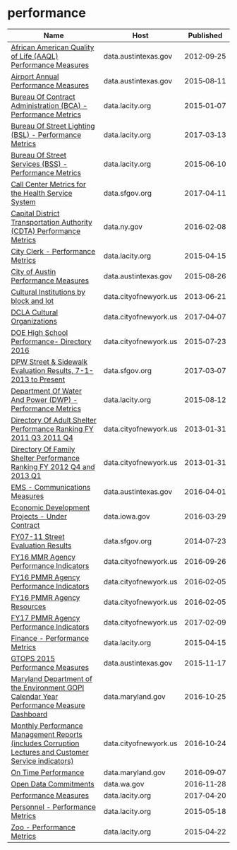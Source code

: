 # performance

Name | Host | Published
---- | ---- | ---------
[African American Quality of Life (AAQL) Performance Measures](../datasets/7j64-2qf8.md) | data.austintexas.gov | 2012&#x2011;09&#x2011;25
[Airport Annual Performance Measures](../datasets/x4vz-3xdy.md) | data.austintexas.gov | 2015&#x2011;08&#x2011;11
[Bureau Of Contract Administration (BCA) - Performance Metrics](../datasets/xr6g-advn.md) | data.lacity.org | 2015&#x2011;01&#x2011;07
[Bureau Of Street Lighting (BSL) - Performance Metrics](../datasets/5y5q-d9ew.md) | data.lacity.org | 2017&#x2011;03&#x2011;13
[Bureau Of Street Services (BSS) - Performance Metrics](../datasets/qjsx-ic6b.md) | data.lacity.org | 2015&#x2011;06&#x2011;10
[Call Center Metrics for the Health Service System](../datasets/qz8r-q5ne.md) | data.sfgov.org | 2017&#x2011;04&#x2011;11
[Capital District Transportation Authority (CDTA) Performance Metrics](../datasets/q7iu-6j5f.md) | data.ny.gov | 2016&#x2011;02&#x2011;08
[City Clerk - Performance Metrics](../datasets/rz94-zctd.md) | data.lacity.org | 2015&#x2011;04&#x2011;15
[City of Austin Performance Measures](../datasets/vsbg-t3e9.md) | data.austintexas.gov | 2015&#x2011;08&#x2011;26
[Cultural Institutions by block and lot](../datasets/733r-da8r.md) | data.cityofnewyork.us | 2013&#x2011;06&#x2011;21
[DCLA Cultural Organizations](../datasets/u35m-9t32.md) | data.cityofnewyork.us | 2017&#x2011;04&#x2011;07
[DOE High School Performance- Directory 2016](../datasets/qvir-knu3.md) | data.cityofnewyork.us | 2015&#x2011;07&#x2011;23
[DPW Street & Sidewalk Evaluation Results, 7-1-2013 to Present](../datasets/83ki-hu3p.md) | data.sfgov.org | 2017&#x2011;03&#x2011;07
[Department Of Water And Power (DWP) - Performance Metrics](../datasets/skwd-zszg.md) | data.lacity.org | 2015&#x2011;08&#x2011;12
[Directory Of Adult Shelter Performance Ranking FY 2011 Q3 2011 Q4](../datasets/jhn3-4vdj.md) | data.cityofnewyork.us | 2013&#x2011;01&#x2011;31
[Directory Of Family Shelter Performance Ranking FY 2012 Q4 and 2013 Q1](../datasets/y7z5-rhh5.md) | data.cityofnewyork.us | 2013&#x2011;01&#x2011;31
[EMS - Communications Measures](../datasets/hjne-yn95.md) | data.austintexas.gov | 2016&#x2011;04&#x2011;01
[Economic Development Projects - Under Contract](../datasets/g6gr-2p55.md) | data.iowa.gov | 2016&#x2011;03&#x2011;29
[FY07-11 Street Evaluation Results](../datasets/i8y7-m763.md) | data.sfgov.org | 2014&#x2011;07&#x2011;23
[FY16 MMR Agency Performance Indicators](../datasets/8jfz-tjny.md) | data.cityofnewyork.us | 2016&#x2011;09&#x2011;26
[FY16 PMMR Agency Performance Indicators](../datasets/q5za-zqz7.md) | data.cityofnewyork.us | 2016&#x2011;02&#x2011;05
[FY16 PMMR Agency Resources](../datasets/7ceq-6nwu.md) | data.cityofnewyork.us | 2016&#x2011;02&#x2011;05
[FY17 PMMR Agency Performance Indicators](../datasets/him9-7gri.md) | data.cityofnewyork.us | 2017&#x2011;02&#x2011;09
[Finance - Performance Metrics](../datasets/7y6s-y8bd.md) | data.lacity.org | 2015&#x2011;04&#x2011;15
[GTOPS 2015 Performance Measures](../datasets/i8u6-gqak.md) | data.austintexas.gov | 2015&#x2011;11&#x2011;17
[Maryland Department of the Environment GOPI Calendar Year Performance Measure Dashboard](../datasets/qegv-e8qs.md) | data.maryland.gov | 2016&#x2011;10&#x2011;25
[Monthly Performance Management Reports (includes Corruption Lectures and Customer Service indicators)](../datasets/i8ua-bnkj.md) | data.cityofnewyork.us | 2016&#x2011;10&#x2011;24
[On Time Performance](../datasets/s7x9-aarw.md) | data.maryland.gov | 2016&#x2011;09&#x2011;07
[Open Data Commitments](../datasets/btuj-66g2.md) | data.wa.gov | 2016&#x2011;11&#x2011;28
[Performance Measures](../datasets/bywz-284j.md) | data.lacity.org | 2017&#x2011;04&#x2011;20
[Personnel - Performance Metrics](../datasets/bjf9-aept.md) | data.lacity.org | 2015&#x2011;05&#x2011;18
[Zoo - Performance Metrics](../datasets/5mwy-kfkk.md) | data.lacity.org | 2015&#x2011;04&#x2011;22

